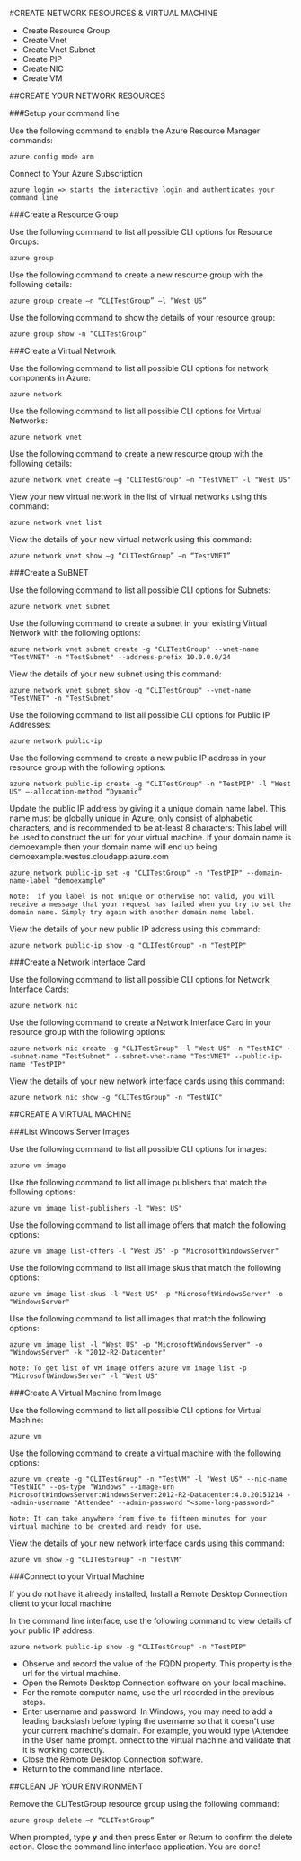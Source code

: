 #CREATE NETWORK RESOURCES & VIRTUAL MACHINE

- Create Resource Group
- Create Vnet
- Create Vnet Subnet
- Create PIP
- Create NIC
- Create VM

##CREATE YOUR NETWORK RESOURCES

###Setup your command line

Use the following command to enable the Azure Resource Manager commands:
    
    azure config mode arm


Connect to Your Azure Subscription

    azure login => starts the interactive login and authenticates your command line


###Create a Resource Group

Use the following command to list all possible CLI options for Resource Groups:

    azure group


Use the following command to create a new resource group with the following details:

    azure group create –n “CLITestGroup” –l “West US”


Use the following command to show the details of your resource group:

    azure group show -n “CLITestGroup”


###Create a Virtual Network

Use the following command to list all possible CLI options for network components in Azure:

    azure network


Use the following command to list all possible CLI options for Virtual Networks:

    azure network vnet


Use the following command to create a new resource group with the following details:

    azure network vnet create –g "CLITestGroup" –n “TestVNET” -l "West US"


View your new virtual network in the list of virtual networks using this command:

    azure network vnet list


View the details of your new virtual network using this command:

    azure network vnet show –g “CLITestGroup” –n “TestVNET”

###Create a SuBNET

Use the following command to list all possible CLI options for Subnets:

    azure network vnet subnet


Use the following command to create a subnet in your existing Virtual Network with the following options:

    azure network vnet subnet create -g "CLITestGroup" --vnet-name "TestVNET" -n "TestSubnet" --address-prefix 10.0.0.0/24


View the details of your new subnet using this command:

    azure network vnet subnet show -g "CLITestGroup" --vnet-name "TestVNET" -n "TestSubnet"


Use the following command to list all possible CLI options for Public IP Addresses:

    azure network public-ip


Use the following command to create a new public IP address in your resource group with the following options:

    azure network public-ip create -g "CLITestGroup" -n "TestPIP" -l "West US" –-allocation-method “Dynamic”


Update the public IP address by giving it a unique domain name label. This name must be globally unique in Azure, only consist of alphabetic characters, and is recommended to be at-least 8 characters:
This label will be used to construct the url for your virtual machine. 
If your domain name is demoexample then your domain name will end up being 
demoexample.westus.cloudapp.azure.com

    azure network public-ip set -g "CLITestGroup" -n "TestPIP" --domain-name-label "demoexample"

    Note:  if you label is not unique or otherwise not valid, you will receive a message that your request has failed when you try to set the domain name. Simply try again with another domain name label.


View the details of your new public IP address using this command:

    azure network public-ip show -g "CLITestGroup" -n "TestPIP"


###Create a Network Interface Card

Use the following command to list all possible CLI options for Network Interface Cards:

    azure network nic


Use the following command to create a Network Interface Card in your resource group with the following options:

    azure network nic create -g "CLITestGroup" -l "West US" -n "TestNIC" --subnet-name "TestSubnet" --subnet-vnet-name "TestVNET" --public-ip-name "TestPIP"


View the details of your new network interface cards using this command:

    azure network nic show -g "CLITestGroup" -n "TestNIC"


##CREATE A VIRTUAL MACHINE

###List Windows Server Images

Use the following command to list all possible CLI options for images:

    azure vm image


Use the following command to list all image publishers that match the following options:

    azure vm image list-publishers -l "West US"


Use the following command to list all image offers that match the following options:

    azure vm image list-offers -l "West US" -p "MicrosoftWindowsServer"


Use the following command to list all image skus that match the following options:

    azure vm image list-skus -l "West US" -p "MicrosoftWindowsServer" -o "WindowsServer"


Use the following command to list all images that match the following options:

    azure vm image list -l "West US" -p "MicrosoftWindowsServer" -o "WindowsServer" -k "2012-R2-Datacenter"

    Note: To get list of VM image offers azure vm image list -p "MicrosoftWindowsServer" -l "West US"


###Create A Virtual Machine from Image

Use the following command to list all possible CLI options for Virtual Machine:

    azure vm


Use the following command to create a virtual machine with the following options:

    azure vm create -g "CLITestGroup" -n "TestVM" -l "West US" --nic-name "TestNIC" --os-type "Windows" --image-urn MicrosoftWindowsServer:WindowsServer:2012-R2-Datacenter:4.0.20151214 --admin-username "Attendee" --admin-password "<some-long-password>"

    Note: It can take anywhere from five to fifteen minutes for your virtual machine to be created and ready for use.


View the details of your new network interface cards using this command:

    azure vm show -g "CLITestGroup" -n "TestVM"


###Connect to your Virtual Machine

If you do not have it already installed, Install a Remote Desktop Connection client to your local machine

In the command line interface, use the following command to view details of your public IP address:

    azure network public-ip show -g "CLITestGroup" -n "TestPIP"

- Observe and record the value of the FQDN property. This property is the url for the virtual machine.
- Open the Remote Desktop Connection software on your local machine.
- For the remote computer name, use the url recorded in the previous steps.
- Enter username and password. In Windows, you may need to add a leading backslash before typing the username so that it doesn't use your current machine's domain. For example, you would type \Attendee in the User name prompt.
onnect to the virtual machine and validate that it is working correctly.
- Close the Remote Desktop Connection software.
- Return to the command line interface.

##CLEAN UP YOUR ENVIRONMENT

Remove the CLITestGroup resource group using the following command:

    azure group delete –n “CLITestGroup”

When prompted, type **y** and then press Enter or Return to confirm the delete action.
Close the command line interface application. You are done!
